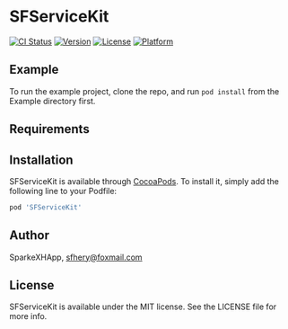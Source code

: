 # SFServiceKit

[![CI Status](https://img.shields.io/travis/SparkeXHApp/SFServiceKit.svg?style=flat)](https://travis-ci.org/SparkeXHApp/SFServiceKit)
[![Version](https://img.shields.io/cocoapods/v/SFServiceKit.svg?style=flat)](https://cocoapods.org/pods/SFServiceKit)
[![License](https://img.shields.io/cocoapods/l/SFServiceKit.svg?style=flat)](https://cocoapods.org/pods/SFServiceKit)
[![Platform](https://img.shields.io/cocoapods/p/SFServiceKit.svg?style=flat)](https://cocoapods.org/pods/SFServiceKit)

## Example

To run the example project, clone the repo, and run `pod install` from the Example directory first.

## Requirements

## Installation

SFServiceKit is available through [CocoaPods](https://cocoapods.org). To install
it, simply add the following line to your Podfile:

```ruby
pod 'SFServiceKit'
```

## Author

SparkeXHApp, sfhery@foxmail.com

## License

SFServiceKit is available under the MIT license. See the LICENSE file for more info.
